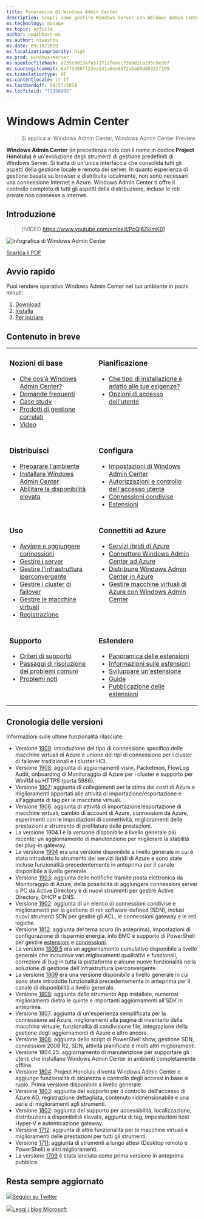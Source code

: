 ```yaml
---
title: Panoramica di Windows Admin Center
description: Scopri come gestire Windows Server con Windows Admin Center (Project Honolulu)
ms.technology: manage
ms.topic: article
author: nwashburn-ms
ms.author: niwashbu
ms.date: 09/18/2019
ms.localizationpriority: high
ms.prod: windows-server
ms.openlocfilehash: e235c8013afa573712feaec75bbd1ca195c0e307
ms.sourcegitcommit: 6aff3d88ff22ea141a6ea6572a5ad8dd6321f199
ms.translationtype: HT
ms.contentlocale: it-IT
ms.lasthandoff: 09/27/2019
ms.locfileid: "71356995"
---
```

# <a name="windows-admin-center"></a>Windows Admin Center

> Si applica a: Windows Admin Center, Windows Admin Center Preview

**Windows Admin Center** (in precedenza noto con il nome in codice **Project Honolulu**) è un'evoluzione degli strumenti di gestione predefiniti di Windows Server. Si tratta di un'unica interfaccia che consolida tutti gli aspetti della gestione locale e remota dei server. In quanto esperienza di gestione basata su browser e distribuita localmente, non sono necessari una connessione Internet e Azure. Windows Admin Center ti offre il controllo completo di tutti gli aspetti della distribuzione, incluse le reti private non connesse a Internet.

## <a name="introduction"></a>Introduzione

>[!VIDEO https://www.youtube.com/embed/PcQj6ZklmK0]

![Infografica di Windows Admin Center](media/WAC1809Poster_thumb.PNG)

[Scarica il PDF](https://github.com/MicrosoftDocs/windowsserverdocs/raw/master/WindowsServerDocs/manage/windows-admin-center/media/WindowsAdminCenter1809Poster.pdf)

## <a name="quick-start"></a>Avvio rapido

Puoi rendere operativo Windows Admin Center nel tuo ambiente in pochi minuti:

1. [Download](https://aka.ms/windowsadmincenter)
2. [Installa](deploy/install.md)
3. [Per iniziare](use/get-started.md)

## <a name="contents-at-a-glance"></a>Contenuto in breve

<table>
    <tr></tr>
    <tr>
        <td style="vertical-align: top;">
            <h3>Nozioni di base</h3>
            <ul>
            <li><a href="understand/what-is.md">Che cos'è Windows Admin Center?</a>
            <li><a href="understand/faq.md">Domande frequenti</a>
            <li><a href="understand/case-studies.md">Case study</a>
            <li><a href="understand/related-management.md">Prodotti di gestione correlati</a>
            <li><a href="understand/videos.md">Video</a>
            </ul>
        </td>
        <td style="vertical-align: top;">
            <h3>Pianificazione</h3>
            <ul>
            <li><a href="plan/installation-options.md">Che tipo di installazione è adatto alle tue esigenze?</a>
            <li><a href="plan/user-access-options.md">Opzioni di accesso dell'utente</a>
            <br>
            </ul>
        </td>
    </tr>
    <tr>
        <td style="vertical-align: top;">
            <h3>Distribuisci</h3>
            <ul>
            <li><a href="deploy/prepare-environment.md">Preparare l'ambiente</a>
            <li><a href="deploy/install.md">Installare Windows Admin Center</a>
            <li><a href="deploy/high-availability.md">Abilitare la disponibilità elevata</a>
         </ul>
        </td>
        <td style="vertical-align: top;">
            <h3>Configura</h3>
            <ul>
            <li><a href="configure/settings.md">Impostazioni di Windows Admin Center</a>
            <li><a href="configure/user-access-control.md">Autorizzazioni e controllo dell'accesso utente</a>
            <li><a href="configure/shared-connections.md">Connessioni condivise</a>
            <li><a href="configure/using-extensions.md">Estensioni</a>
            </ul>
        </td>
    </tr>
    <tr>
        <td style="vertical-align: top;">
            <h3>Uso</h3>
            <ul>
            <li><a href="use/get-started.md">Avviare e aggiungere connessioni</a>
            <li><a href="use/manage-servers.md">Gestire i server</a>
            <li><a href="use/manage-hyper-converged.md">Gestire l'infrastruttura iperconvergente</a>
            <li><a href="use/manage-failover-clusters.md">Gestire i cluster di failover</a>
            <li><a href="use/manage-virtual-machines.md">Gestire le macchine virtuali</a>
            <li><a href="use/logging.md">Registrazione</a>
            </ul>
        </td>
        <td style="vertical-align: top;">
            <h3>Connettiti ad Azure</h3>
            <ul>
            <li><a href="azure/index.md">Servizi ibridi di Azure</a></li>
            <li><a href="azure/azure-integration.md">Connettere Windows Admin Center ad Azure</a></li>
            <li><a href="azure/deploy-wac-in-azure.md">Distribuire Windows Admin Center in Azure</a></li>
            <li><a href="azure/manage-azure-vms.md">Gestire macchine virtuali di Azure con Windows Admin Center</a></li>
            </ul>
        </td>
    </tr>
    <tr>
            <td style="vertical-align: top;">
            <h3>Supporto</h3>
            <ul>
            <li><a href="support/index.md">Criteri di supporto</a>
            <li><a href="support/troubleshooting.md">Passaggi di risoluzione dei problemi comuni</a>
            <li><a href="support/known-issues.md">Problemi noti</a>
            </ul>
        </td>
            <td style="vertical-align: top;">
            <h3>Estendere</h3>
            <ul>
            <li><a href="extend/extensibility-overview.md">Panoramica delle estensioni</a>
            <li><a href="extend/understand-extensions.md">Informazioni sulle estensioni</a>
            <li><a href="extend/developing-extensions.md">Sviluppare un'estensione</a>
            <li><a href="extend/publish-extensions.md">Guide</a>
            <li><a href="extend/publish-extensions.md">Pubblicazione delle estensioni</a>
            </ul>
        </td>
    </tr>

</table>

## <a name="release-history"></a>Cronologia delle versioni

Informazioni sulle ultime funzionalità rilasciate:

- Versione [1909](https://aka.ms/wac1909): introduzione del tipo di connessione specifico delle macchine virtuali di Azure e unione dei tipi di connessione per i cluster di failover tradizionali e i cluster HCI.
- Versione [1908](https://aka.ms/wac1908): aggiunta di aggiornamenti visivi, Packetmon, FlowLog Audit, onboarding di Monitoraggio di Azure per i cluster e supporto per WinRM su HTTPS (porta 5986).
- Versione [1907](https://aka.ms/wac1907): aggiunta di collegamenti per la stima dei costi di Azure e miglioramenti apportati alle attività di importazione/esportazione e all'aggiunta di tag per le macchine virtuali.
- Versione [1906](https://aka.ms/wac1906): aggiunta di attività di importazione/esportazione di macchine virtuali, cambio di account di Azure, connessioni da Azure, esperimenti con le impostazioni di connettività, miglioramenti delle prestazioni e strumento di profilatura delle prestazioni.
- La versione 1904.1 è la versione disponibile a livello generale più recente: un aggiornamento di manutenzione per migliorare la stabilità dei plug-in gateway.
- La versione [1904](https://aka.ms/wac1904) era una versione disponibile a livello generale in cui è stato introdotto lo strumento dei servizi ibridi di Azure e sono state incluse funzionalità precedentemente in anteprima per il canale disponibile a livello generale.
- Versione [1903](https://aka.ms/wac1903): aggiunta delle notifiche tramite posta elettronica da Monitoraggio di Azure, della possibilità di aggiungere connessioni server o PC da Active Directory e di nuovi strumenti per gestire Active Directory, DHCP e DNS.
- Versione [1902](https://aka.ms/wac1902): aggiunta di un elenco di connessioni condivise e miglioramenti per la gestione di reti software-defined (SDN), inclusi nuovi strumenti SDN per gestire gli ACL, le connessioni gateway e le reti logiche.
- Versione [1812](https://aka.ms/wac1812): aggiunta del tema scuro (in anteprima), impostazioni di configurazione di risparmio energia, info BMC e supporto di PowerShell per gestire [estensioni](./configure/using-extensions.md#manage-extensions-with-powershell) e [connessioni](./use/get-started.md#use-powershell-to-import-or-export-your-connections-with-tags).
- La versione [1809.5](https://aka.ms/wac1809.5) era un aggiornamento cumulativo disponibile a livello generale che includeva vari miglioramenti qualitativi e funzionali, correzioni di bug in tutta la piattaforma e alcune nuove funzionalità nella soluzione di gestione dell'infrastruttura iperconvergente.
- La versione [1809](https://cloudblogs.microsoft.com/windowsserver/2018/09/20/windows-admin-center-1809-and-sdk-now-generally-available/) era una versione disponibile a livello generale in cui sono state introdotte funzionalità precedentemente in anteprima per il canale di disponibilità a livello generale.
- Versione [1808](https://aka.ms/WACPreview1808-InsiderBlog): aggiunta dello strumento App installate, numerosi miglioramenti dietro le quinte e importanti aggiornamenti all'SDK in anteprima.
- Versione [1807](https://aka.ms/WACPreview1807-InsiderBlog): aggiunta di un'esperienza semplificata per la connessione ad Azure, miglioramenti alla pagina di inventario della macchina virtuale, funzionalità di condivisione file, integrazione della gestione degli aggiornamenti di Azure e altro ancora. 
- Versione [1806](https://aka.ms/WACPreview1806-InsiderBlog): aggiunta dello script di PowerShell show, gestione SDN, connessioni 2008 R2, SDN, attività pianificate e molti altri miglioramenti.
- Versione 1804.25: aggiornamento di manutenzione per supportare gli utenti che installano Windows Admin Center in ambienti completamente offline.
- Versione [1804](https://cloudblogs.microsoft.com/windowsserver/2018/04/12/announcing-windows-admin-center-our-reimagined-management-experience/): Project Honolulu diventa Windows Admin Center e aggiunge funzionalità di sicurezza e controllo degli accessi in base al ruolo. Prima versione disponibile a livello generale.
- Versione [1803](https://blogs.windows.com/windowsexperience/2018/03/13/announcing-project-honolulu-technical-preview-1803-and-rsat-insider-preview-for-windows-10): aggiunta del supporto per il controllo dell'accesso di Azure AD, registrazione dettagliata, contenuto ridimensionabile e una serie di miglioramenti agli strumenti.
- Versione [1802](https://blogs.windows.com/windowsexperience/2018/02/13/announcing-windows-server-insider-preview-build-17093-project-honolulu-technical-preview-1802): aggiunta del supporto per accessibilità, localizzazione, distribuzioni a disponibilità elevata, aggiunta di tag, impostazioni host Hyper-V e autenticazione gateway.
- Versione [1712](https://blogs.windows.com/windowsexperience/2017/12/19/announcing-project-honolulu-technical-preview-1712-build-05002): aggiunta di altre funzionalità per le macchine virtuali e miglioramenti delle prestazioni per tutti gli strumenti.
- Versione [1711](https://cloudblogs.microsoft.com/windowsserver/2017/12/01/1711-update-to-project-honolulu-technical-preview-is-now-available/): aggiunta di strumenti a lungo attesi (Desktop remoto e PowerShell) e altri miglioramenti.
- La versione [1709](https://cloudblogs.microsoft.com/windowsserver/2017/09/22/project-honolulu-technical-preview-is-now-available-for-download/) è stata lanciata come prima versione in anteprima pubblica.

## <a name="stay-updated"></a>Resta sempre aggiornato

![ ](//img-prod-cms-rt-microsoft-com.akamaized.net/cms/api/am/imageFileData/REOolR)[Seguici su Twitter](https://twitter.com/servermgmt)

![ ](//img-prod-cms-rt-microsoft-com.akamaized.net/cms/api/am/imageFileData/REOtyw)[Leggi i blog Microsoft](https://blogs.technet.microsoft.com/servermanagement/)
